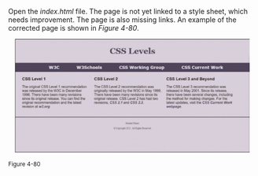 Open the _index.html_ file. The page is not yet linked to a style sheet, which needs improvement. The page is also missing links. An example of the corrected page is shown in _Figure 4-80_.

<p align='center'>
<img src='../assets/Co2jujd6TNOkhY9jQe1e.png' width='95%' alt='An example of the corrected webpage. On the top and center aligned is a header with the following text. "C S S Levels." Below the header are the navigation links overlaid on a dark blue bar. The links are in white color. The following links are present. W 3 C. W 3 Schools. C S S Working Group. C S S Current Work. Below the navigation bar, the webpage is divided into 3 columns. The first column has the header "C S S Level 1" with the following paragraph content below it. The original C S S Level 1 recommendation was released by the W 3 C in December 1996. There have been many revisions since its original release. You can find the original recommendation and the latest revision at w 3 dot o r g. The second column has the header "C S S Level 2" with the following paragraph content below it. The C S S Level 2 recommendation was originally released by the W 3 C in May 1998. There have been many revisions since its original release. C S S Level 2 has had two revisions. C S S 2. 1 and C S S 2.2. In the last line of the above paragraph, the text "C S S 2.1" and "C S S 2.2" are in bold, blue, and italics font. The third column has the header "C S S Level 3 and Beyond" with the following paragraph content below it. The C S S Level 3 recommendation was released in May 2001. Since its release, there have been several changes, including the method for making changes. For the latest updates, visit the C S S Current Work webpage. In the above paragraph, the text "C S S Current Work webpage" is in bold, blue, and italics font.' />
</p>
<sup>Figure 4-80</sup>
